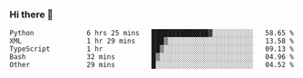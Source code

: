 ### Hi there 👋

<!--START_SECTION:waka-->

```text
Python             6 hrs 25 mins   ██████████████▓░░░░░░░░░░   58.65 %
XML                1 hr 29 mins    ███▒░░░░░░░░░░░░░░░░░░░░░   13.58 %
TypeScript         1 hr            ██▒░░░░░░░░░░░░░░░░░░░░░░   09.13 %
Bash               32 mins         █▒░░░░░░░░░░░░░░░░░░░░░░░   04.96 %
Other              29 mins         █░░░░░░░░░░░░░░░░░░░░░░░░   04.52 %
```

<!--END_SECTION:waka-->

<!--
**arlenxuzj/arlenxuzj** is a ✨ _special_ ✨ repository because its `README.md` (this file) appears on your GitHub profile.

Here are some ideas to get you started:

- 🔭 I’m currently working on ...
- 🌱 I’m currently learning ...
- 👯 I’m looking to collaborate on ...
- 🤔 I’m looking for help with ...
- 💬 Ask me about ...
- 📫 How to reach me: ...
- 😄 Pronouns: ...
- ⚡ Fun fact: ...
-->
